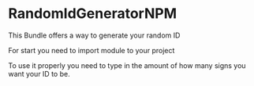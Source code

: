 # RandomIdGeneratorNPM
This Bundle offers a way to generate your random ID

For start you need to import module to your project

To use it properly you need to type in the amount of how many signs you want your ID to be.

